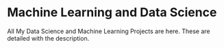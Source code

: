 # Machine Learning and Data Science
 All My Data Science and Machine Learning Projects are here. These are detailed with the description.
